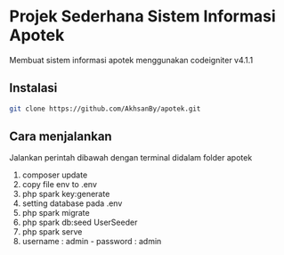 # Projek Sederhana Sistem Informasi Apotek

Membuat sistem informasi apotek menggunakan codeigniter v4.1.1

## Instalasi
```bash
git clone https://github.com/AkhsanBy/apotek.git
```

## Cara menjalankan
Jalankan perintah dibawah dengan terminal didalam folder apotek

1. composer update
2. copy file env to .env
3. php spark key:generate
4. setting database pada .env
5. php spark migrate
6. php spark db:seed UserSeeder
7. php spark serve
9. username : admin - password : admin
